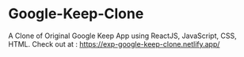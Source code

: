 # Google-Keep-Clone
A Clone of Original Google Keep App using ReactJS, JavaScript, CSS, HTML. Check out at : https://exp-google-keep-clone.netlify.app/
